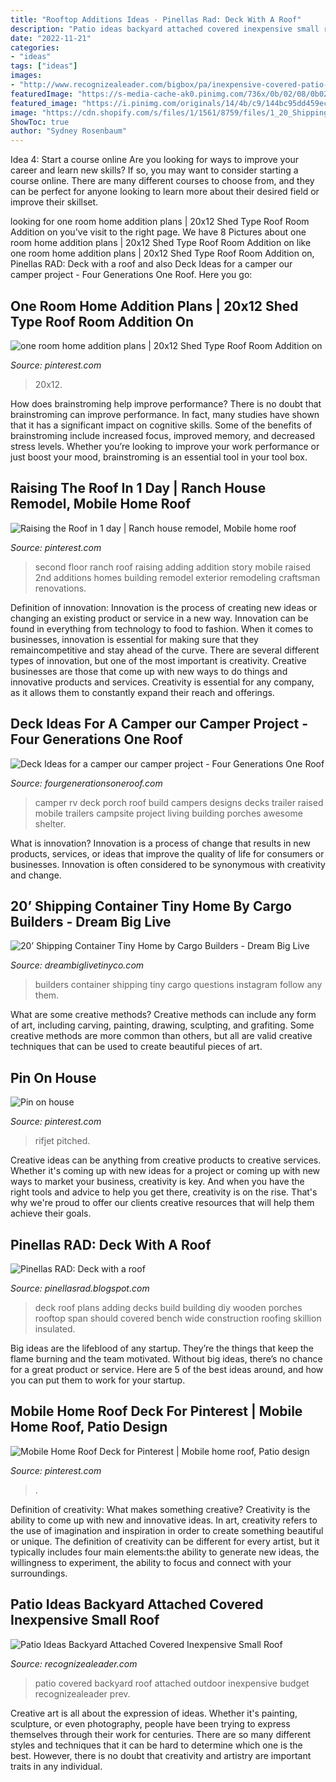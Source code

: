 ```yaml
---
title: "Rooftop Additions Ideas - Pinellas Rad: Deck With A Roof"
description: "Patio ideas backyard attached covered inexpensive small roof"
date: "2022-11-21"
categories:
- "ideas"
tags: ["ideas"]
images:
- "http://www.recognizealeader.com/bigbox/pa/inexpensive-covered-patio-ideas-loveproblemsolutionco_outdoor-patio-and-backyard.jpg"
featuredImage: "https://s-media-cache-ak0.pinimg.com/736x/0b/02/08/0b020878fd8b2f1dadf9b22e36c36107--home-addition-plans-home-additions.jpg"
featured_image: "https://i.pinimg.com/originals/14/4b/c9/144bc95dd459ec7f128816e07759b049.jpg"
image: "https://cdn.shopify.com/s/files/1/1561/8759/files/1_20_Shipping_Container_Tiny_Home_by_Cargo_Builders_1024x1024.jpg?v=1524437920"
ShowToc: true
author: "Sydney Rosenbaum"
---
```



Idea 4: Start a course online
Are you looking for ways to improve your career and learn new skills? If so, you may want to consider starting a course online. There are many different courses to choose from, and they can be perfect for anyone looking to learn more about their desired field or improve their skillset.

	

		
looking for one room home addition plans | 20x12 Shed Type Roof Room Addition on you've visit to the right page. We have 8 Pictures about one room home addition plans | 20x12 Shed Type Roof Room Addition on like one room home addition plans | 20x12 Shed Type Roof Room Addition on, Pinellas RAD: Deck with a roof and also Deck Ideas for a camper our camper project - Four Generations One Roof. Here you go:
		
    
## One Room Home Addition Plans | 20x12 Shed Type Roof Room Addition On

<img loading=lazy src="https://s-media-cache-ak0.pinimg.com/736x/0b/02/08/0b020878fd8b2f1dadf9b22e36c36107--home-addition-plans-home-additions.jpg" onerror="this.onerror=null;this.src='https://tse1.mm.bing.net/th?id=OIP.g8C-2nZF24gPwQO-MvxkBgHaE5&amp;pid=15.1';" alt="one room home addition plans | 20x12 Shed Type Roof Room Addition on">

_Source: pinterest.com_

>20x12. 

	

How does brainstroming help improve performance?
There is no doubt that brainstroming can improve performance. In fact, many studies have shown that it has a significant impact on cognitive skills. Some of the benefits of brainstroming include increased focus, improved memory, and decreased stress levels. Whether you’re looking to improve your work performance or just boost your mood, brainstroming is an essential tool in your tool box.

    
## Raising The Roof In 1 Day | Ranch House Remodel, Mobile Home Roof

<img loading=lazy src="https://i.pinimg.com/originals/14/4b/c9/144bc95dd459ec7f128816e07759b049.jpg" onerror="this.onerror=null;this.src='https://tse3.mm.bing.net/th?id=OIP.tvNj70vblq-1NpOXslNVlwHaFj&amp;pid=15.1';" alt="Raising the Roof in 1 day | Ranch house remodel, Mobile home roof">

_Source: pinterest.com_

>second floor ranch roof raising adding addition story mobile raised 2nd additions homes building remodel exterior remodeling craftsman renovations. 

	

Definition of innovation:
Innovation is the process of creating new ideas or changing an existing product or service in a new way. Innovation can be found in everything from technology to food to fashion. When it comes to businesses, innovation is essential for making sure that they remaincompetitive and stay ahead of the curve. There are several different types of innovation, but one of the most important is creativity. Creative businesses are those that come up with new ways to do things and innovative products and services. Creativity is essential for any company, as it allows them to constantly expand their reach and offerings.

    
## Deck Ideas For A Camper our Camper Project - Four Generations One Roof

<img loading=lazy src="https://i1.wp.com/www.fourgenerationsoneroof.com/wp-content/uploads/2014/05/deck-ideas-camper-raised-deck.jpg?fit=600%2C400&amp;ssl=1" onerror="this.onerror=null;this.src='https://tse1.mm.bing.net/th?id=OIP.Thdq6aTU4Qgv212H8PHAiQHaE8&amp;pid=15.1';" alt="Deck Ideas for a camper our camper project - Four Generations One Roof">

_Source: fourgenerationsoneroof.com_

>camper rv deck porch roof build campers designs decks trailer raised mobile trailers campsite project living building porches awesome shelter. 

	

What is innovation?
Innovation is a process of change that results in new products, services, or ideas that improve the quality of life for consumers or businesses. Innovation is often considered to be synonymous with creativity and change.

    
## 20’ Shipping Container Tiny Home By Cargo Builders - Dream Big Live

<img loading=lazy src="https://cdn.shopify.com/s/files/1/1561/8759/files/1_20_Shipping_Container_Tiny_Home_by_Cargo_Builders_1024x1024.jpg?v=1524437920" onerror="this.onerror=null;this.src='https://tse4.mm.bing.net/th?id=OIP.ld6vDW9Nh3jR84eF1AHQPQHaEN&amp;pid=15.1';" alt="20’ Shipping Container Tiny Home by Cargo Builders - Dream Big Live">

_Source: dreambiglivetinyco.com_

>builders container shipping tiny cargo questions instagram follow any them. 

	

What are some creative methods?
Creative methods can include any form of art, including carving, painting, drawing, sculpting, and grafiting. Some creative methods are more common than others, but all are valid creative techniques that can be used to create beautiful pieces of art.

    
## Pin On House

<img loading=lazy src="https://i.pinimg.com/originals/b8/d2/88/b8d288e64fd561147fa7ce763b70b0f3.jpg" onerror="this.onerror=null;this.src='https://tse4.mm.bing.net/th?id=OIP.MYrkcnyjWOOar_b_zrl-OwHaLH&amp;pid=15.1';" alt="Pin on house">

_Source: pinterest.com_

>rifjet pitched. 

	

Creative ideas can be anything from creative products to creative services. Whether it's coming up with new ideas for a project or coming up with new ways to market your business, creativity is key. And when you have the right tools and advice to help you get there, creativity is on the rise. That's why we're proud to offer our clients creative resources that will help them achieve their goals.

    
## Pinellas RAD: Deck With A Roof

<img loading=lazy src="https://4.bp.blogspot.com/_t6ZPbDLfLDA/S8U0yCV0OrI/AAAAAAAAACY/0ZaddhNg7wU/s1600/Deck+roof+elev.JPG" onerror="this.onerror=null;this.src='https://tse4.mm.bing.net/th?id=OIP.-bW9hN0ssLE72_Sz2wJjeQHaFj&amp;pid=15.1';" alt="Pinellas RAD: Deck with a roof">

_Source: pinellasrad.blogspot.com_

>deck roof plans adding decks build building diy wooden porches rooftop span should covered bench wide construction roofing skillion insulated. 

	

Big ideas are the lifeblood of any startup. They’re the things that keep the flame burning and the team motivated. Without big ideas, there’s no chance for a great product or service. Here are 5 of the best ideas around, and how you can put them to work for your startup.

    
## Mobile Home Roof Deck For Pinterest | Mobile Home Roof, Patio Design

<img loading=lazy src="https://i.pinimg.com/originals/14/6b/a2/146ba29f5b9cf0dee22a18fbaba8ef36.jpg" onerror="this.onerror=null;this.src='https://tse2.mm.bing.net/th?id=OIP.3tbDj6sejpgMtGqSzTMX0QHaE9&amp;pid=15.1';" alt="Mobile Home Roof Deck for Pinterest | Mobile home roof, Patio design">

_Source: pinterest.com_

>. 

	

Definition of creativity: What makes something creative?
Creativity is the ability to come up with new and innovative ideas. In art, creativity refers to the use of imagination and inspiration in order to create something beautiful or unique. The definition of creativity can be different for every artist, but it typically includes four main elements:the ability to generate new ideas, the willingness to experiment, the ability to focus and connect with your surroundings.

    
## Patio Ideas Backyard Attached Covered Inexpensive Small Roof

<img loading=lazy src="http://www.recognizealeader.com/bigbox/pa/inexpensive-covered-patio-ideas-loveproblemsolutionco_outdoor-patio-and-backyard.jpg" onerror="this.onerror=null;this.src='https://tse1.mm.bing.net/th?id=OIP.UWwJAeTWtuWpjRD0GQZ99QHaFh&amp;pid=15.1';" alt="Patio Ideas Backyard Attached Covered Inexpensive Small Roof">

_Source: recognizealeader.com_

>patio covered backyard roof attached outdoor inexpensive budget recognizealeader prev. 

	

Creative art is all about the expression of ideas. Whether it's painting, sculpture, or even photography, people have been trying to express themselves through their work for centuries. There are so many different styles and techniques that it can be hard to determine which one is the best. However, there is no doubt that creativity and artistry are important traits in any individual.

